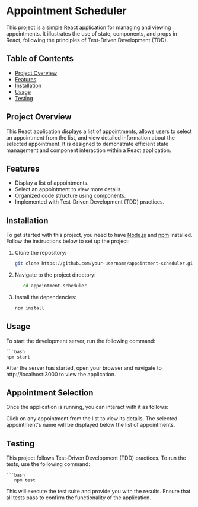 # Appointment Scheduler

This project is a simple React application for managing and viewing appointments. It illustrates the use of state, components, and props in React, following the principles of Test-Driven Development (TDD).

## Table of Contents
- [Project Overview](#project-overview)
- [Features](#features)
- [Installation](#installation)
- [Usage](#usage)
- [Testing](#testing)


## Project Overview

This React application displays a list of appointments, allows users to select an appointment from the list, and view detailed information about the selected appointment. It is designed to demonstrate efficient state management and component interaction within a React application.

## Features

- Display a list of appointments.
- Select an appointment to view more details.
- Organized code structure using components.
- Implemented with Test-Driven Development (TDD) practices.

## Installation

To get started with this project, you need to have [Node.js](https://nodejs.org/) and [npm](https://www.npmjs.com/) installed. Follow the instructions below to set up the project:

1. Clone the repository:
   ```bash
   git clone https://github.com/your-username/appointment-scheduler.git

2. Navigate to the project directory:

   ```bash
      cd appointment-scheduler
3.  Install the dependencies:

    ```bash
    npm install
## Usage

To start the development server, run the following command:

    ```bash
    npm start
After the server has started, open your browser and navigate to http://localhost:3000 to view the application.

## Appointment Selection

Once the application is running, you can interact with it as follows:

Click on any appointment from the list to view its details.
The selected appointment's name will be displayed below the list of appointments.

## Testing
This project follows Test-Driven Development (TDD) practices. To run the tests, use the following command:
    
    ```bash
       npm test

This will execute the test suite and provide you with the results. Ensure that all tests pass to confirm the functionality of the application.

